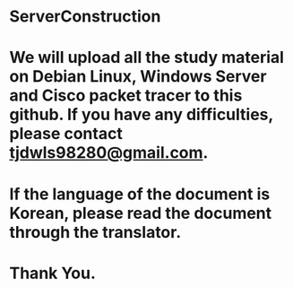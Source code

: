 

# ServerConstruction
# We will upload all the study material on Debian Linux, Windows Server and Cisco packet tracer to this github. If you have any difficulties, please contact tjdwls98280@gmail.com.
# If the language of the document is Korean, please read the document through the translator.
# Thank You.

